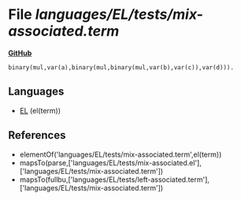# File _languages/EL/tests/mix-associated.term_
**[GitHub](https://github.com/softlang/yas/blob/master/languages/EL/tests/mix-associated.term)**
```
binary(mul,var(a),binary(mul,binary(mul,var(b),var(c)),var(d))).
```

## Languages
* [EL](../languages/EL.md) (el(term))

## References
* elementOf('languages/EL/tests/mix-associated.term',el(term))
* mapsTo(parse,['languages/EL/tests/mix-associated.el'],['languages/EL/tests/mix-associated.term'])
* mapsTo(fullbu,['languages/EL/tests/left-associated.term'],['languages/EL/tests/mix-associated.term'])
